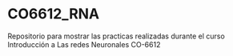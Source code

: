 # CO6612_RNA
Repositorio para mostrar las practicas realizadas durante el curso Introducción a Las redes Neuronales CO-6612
